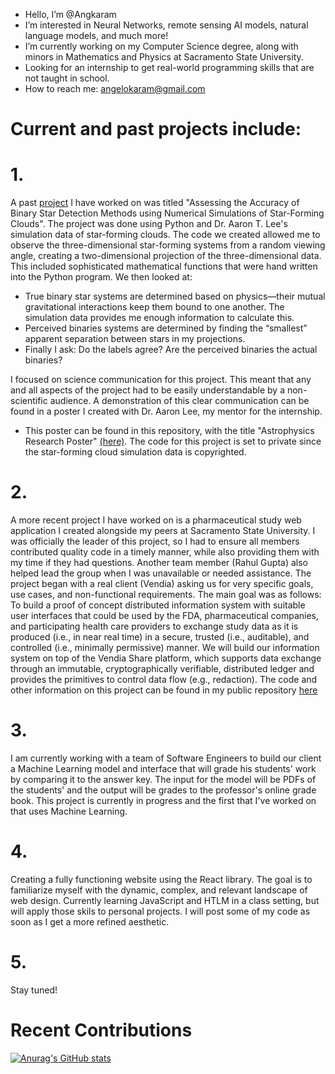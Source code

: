 - Hello, I’m @Angkaram
- I’m interested in Neural Networks, remote sensing AI models, natural language models, and much more!
- I’m currently working on my Computer Science degree, along with minors in Mathematics and Physics at Sacramento State University.
- Looking for an internship to get real-world programming skills that are not taught in school. 
- How to reach me: angelokaram@gmail.com

# Current and past projects include:

# 1. 
  A past [project](https://github.com/Angkaram/Angkaram/blob/main/Astrophysics_Research_Poster.pdf) I have worked on was titled "Assessing the Accuracy of Binary Star Detection Methods using Numerical Simulations of Star-Forming 
  Clouds". 
  The project was done using Python and Dr. Aaron T. Lee's simulation data of star-forming clouds. The code we created allowed me to observe the 
  three-dimensional star-forming systems from a random viewing angle, creating a two-dimensional projection of the three-dimensional data. This 
  included sophisticated mathematical functions that were hand written into the Python program. We then looked at:
  - True binary star systems are determined based on physics—their mutual gravitational interactions keep them bound to one another. The
    simulation data provides me enough information to calculate this.
  - Perceived binaries systems are determined by finding the “smallest” apparent separation between stars in my projections.
  - Finally I ask: Do the labels agree? Are the perceived binaries the actual binaries?

  I focused on science communication for this project. This meant that any and all aspects of the project had to be easily understandable by a 
  non-scientific audience. A demonstration of this clear communication can be found in a poster I created with Dr. Aaron Lee, my mentor for the 
  internship. 
  - This poster can be found in this repository, with the title "Astrophysics Research Poster" [(here)](https://github.com/Angkaram/Angkaram/blob/main/Astrophysics_Research_Poster.pdf). The code for this project is set to private since
    the star-forming cloud simulation data is copyrighted. 

# 2. 
  A more recent project I have worked on is a pharmaceutical study web application I created alongside my peers at Sacramento State University. I 
  was officially the leader of this project, so I had to ensure all members contributed quality code in a timely manner, while also providing them 
  with my time if they had questions. Another team member (Rahul Gupta) also helped lead the group when I was unavailable or needed assistance. 
  The project began with a real client (Vendia) asking us for very specific goals, use cases, and non-functional requirements. The main goal was 
  as follows: To build a proof of concept distributed information system with suitable user interfaces that could be used by the FDA, 
  pharmaceutical companies, and participating health care providers to exchange study data as it is produced (i.e., in near real time) in a 
  secure, trusted (i.e., auditable), and controlled (i.e., minimally permissive) manner. We will build our information system on top of the Vendia 
  Share platform, which supports data exchange through an immutable, cryptographically verifiable, distributed ledger and provides the primitives 
  to control data flow (e.g., redaction). 
  The code and other information on this project can be found in my public repository [here](https://github.com/Angkaram/Pharmaceutical-Study-Web-App-Project)

# 3. 
  I am currently working with a team of Software Engineers to build our client a Machine Learning model and interface that will grade his students' work by 
  comparing it to the answer key. The input for the model will be PDFs of the students' and the output will be grades to the professor's online grade book.
  This project is currently in progress and the first that I've worked on that uses Machine Learning.

# 4. 
  Creating a fully functioning website using the React library. The goal is to familiarize myself with the dynamic, complex, and relevant 
  landscape of web design. Currently learning JavaScript and HTLM in a class setting, but will apply those skils to personal projects. I will post 
  some of my code as soon as I get a more refined aesthetic.

# 5.
  Stay tuned! 

# Recent Contributions
[![Anurag's GitHub stats](https://github-readme-stats.vercel.app/api?username=Angkaram&count_private=true)](https://github.com/anuraghazra/github-readme-stats)

<!---
Angkaram/Angkaram is a ✨ special ✨ repository because its `README.md` (this file) appears on your GitHub profile.
You can click the Preview link to take a look at your changes.
--->
